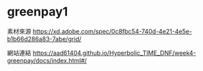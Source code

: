 # greenpay1

素材來源
https://xd.adobe.com/spec/0c8fbc54-740d-4e21-4e5e-b1b66d286a83-7abe/grid/

網站連結
https://aad61404.github.io/Hyperbolic_TIME_DNF/week4-greenpay/docs/index.html#/